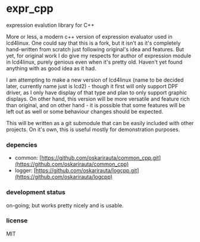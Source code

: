 # expr_cpp
expression evalution library for C++

More or less, a modern c++ version of expression evaluator used
in lcd4linux. One could say that this is a fork, but it isn't
as it's completely hand-written from scratch just following
original's idea and features. But yet, for original work I do
give my respects for author of expression module in lcd4linux,
purely genious even when it's pretty old. Haven't yet found
anything with as good idea as it had.

I am attempting to make a new version of lcd4linux (name
to be decided later, currently name just is lcd2) - though
it first will only support DPF driver, as I only have
display of that type and plan to only support graphic
displays. On other hand, this version will be more versatile
and feature rich than original, and on other hand - it is
possible that some features will be left out as well or
some behaviour changes should be expected.

This will be written as a git submodule that can be easily
included with other projects. On it's own, this is useful
mostly for demonstration purposes.

### depencies
 - common: [https://github.com/oskarirauta/common_cpp.git](https://github.com/oskarirauta/common_cpp)
 - logger: [https://github.com/oskarirauta/logcpp.git](https://github.com/oskarirauta/logcpp)

### development status
on-going; but works pretty nicely and is usable.

### license
MIT
